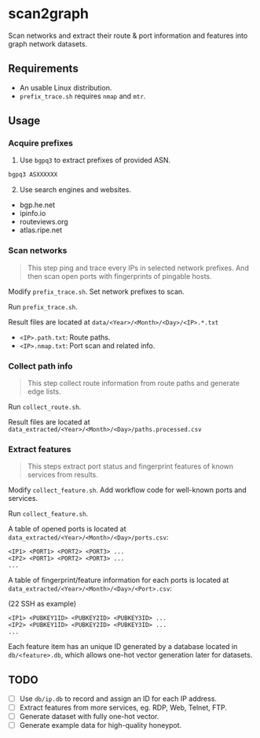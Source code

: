 # scan2graph

Scan networks and extract their route & port information and features into graph network datasets.

## Requirements

- An usable Linux distribution.
- `prefix_trace.sh` requires `nmap` and `mtr`.

## Usage

### Acquire prefixes

1. Use `bgpq3` to extract prefixes of provided ASN.

```bash
bgpq3 ASXXXXXX
```

2. Use search engines and websites.

- bgp.he.net
- ipinfo.io
- routeviews.org
- atlas.ripe.net

### Scan networks

> This step ping and trace every IPs in selected network prefixes. And then scan open ports with fingerprints of pingable hosts.

Modify `prefix_trace.sh`. Set network prefixes to scan.

Run `prefix_trace.sh`.

Result files are located at `data/<Year>/<Month>/<Day>/<IP>.*.txt`

- `<IP>.path.txt`: Route paths.
- `<IP>.nmap.txt`: Port scan and related info.

### Collect path info

> This step collect route information from route paths and generate edge lists.

Run `collect_route.sh`.

Result files are located at `data_extracted/<Year>/<Month>/<Day>/paths.processed.csv`

### Extract features

> This steps extract port status and fingerprint features of known services from results.

Modify `collect_feature.sh`. Add workflow code for well-known ports and services.

Run `collect_feature.sh`.

A table of opened ports is located at `data_extracted/<Year>/<Month>/<Day>/ports.csv`:

```csv
<IP1> <PORT1> <PORT2> <PORT3> ...
<IP2> <PORT1> <PORT2> <PORT3> ...
...
```

A table of fingerprint/feature information for each ports is located at `data_extracted/<Year>/<Month>/<Day>/<Port>.csv`:

(22 SSH as example)
```csv
<IP1> <PUBKEY1ID> <PUBKEY2ID> <PUBKEY3ID> ...
<IP2> <PUBKEY1ID> <PUBKEY2ID> <PUBKEY3ID> ...
...
```

Each feature item has an unique ID generated by a database located in `db/<feature>.db`, which allows one-hot vector generation later for datasets.

## TODO

- [ ] Use `db/ip.db` to record and assign an ID for each IP address.
- [ ] Extract features from more services, eg. RDP, Web, Telnet, FTP.
- [ ] Generate dataset with fully one-hot vector.
- [ ] Generate example data for high-quality honeypot.